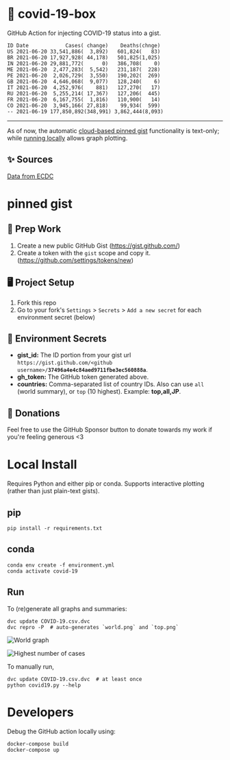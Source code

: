# 🏥 covid-19-box

GitHub Action for injecting COVID-19 status into a gist.

```
ID Date            Cases( change)    Deaths(chnge)
US 2021-06-20 33,541,886(  3,892)   601,824(   83)
BR 2021-06-20 17,927,928( 44,178)   501,825(1,025)
IN 2021-06-20 29,881,772(      0)   386,708(    0)
ME 2021-06-20  2,477,283(  5,542)   231,187(  228)
PE 2021-06-20  2,026,729(  3,550)   190,202(  269)
GB 2021-06-20  4,646,068(  9,077)   128,240(    6)
IT 2021-06-20  4,252,976(    881)   127,270(   17)
RU 2021-06-20  5,255,214( 17,367)   127,206(  445)
FR 2021-06-20  6,167,755(  1,816)   110,900(   14)
CO 2021-06-20  3,945,166( 27,818)    99,934(  599)
-- 2021-06-19 177,850,892(348,991) 3,862,444(8,093)
```

---

As of now, the automatic [cloud-based pinned gist](#pinned-gist) functionality is text-only;
while [running locally](#local-install) allows graph plotting.

## ✨ Sources

[Data from ECDC](https://www.ecdc.europa.eu/en/publications-data/download-todays-data-geographic-distribution-covid-19-cases-worldwide)

# pinned gist

## 🎒 Prep Work
1. Create a new public GitHub Gist (https://gist.github.com/)
1. Create a token with the `gist` scope and copy it. (https://github.com/settings/tokens/new)

## 🖥 Project Setup
1. Fork this repo
1. Go to your fork's `Settings` > `Secrets` > `Add a new secret` for each environment secret (below)

## 🤫 Environment Secrets
- **gist_id:** The ID portion from your gist url `https://gist.github.com/<github username>/`**`37496a4e4c84aed9711fbe3ec560888a`**.
- **gh_token:** The GitHub token generated above.
- **countries:** Comma-separated list of country IDs. Also can use `all` (world summary), or `top` (10 highest). Example: **top,all,JP**.

## 💸 Donations

Feel free to use the GitHub Sponsor button to donate towards my work if you're feeling generous <3

# Local Install

Requires Python and either pip or conda. Supports interactive plotting (rather than just plain-text gists).

## pip

```
pip install -r requirements.txt
```

## conda

```
conda env create -f environment.yml
conda activate covid-19
```

## Run

To (re)generate all graphs and summaries:

```
dvc update COVID-19.csv.dvc
dvc repro -P  # auto-generates `world.png` and `top.png`
```

![World graph](world.png)

![Highest number of cases](top.png)

To manually run,

```
dvc update COVID-19.csv.dvc  # at least once
python covid19.py --help
```

# Developers

Debug the GitHub action locally using:

```
docker-compose build
docker-compose up
```
